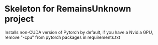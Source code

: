 # Skeleton for RemainsUnknown project

Installs non-CUDA version of Pytorch by default, if you have a Nvidia GPU, remove "-cpu" from pytorch packages in requirements.txt
